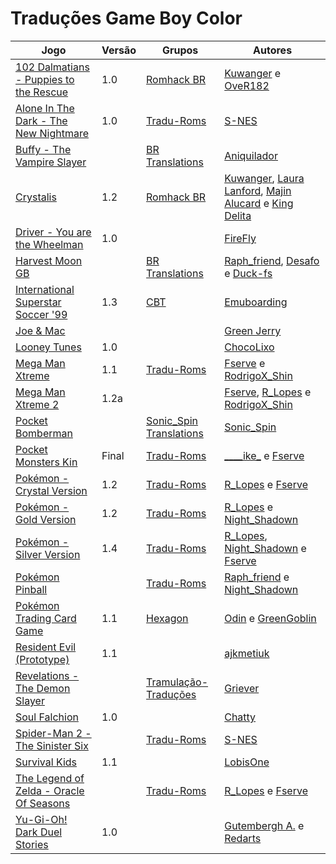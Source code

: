 # Traduções Game Boy Color

| Jogo | Versão | Grupos | Autores |
| ----------- | ----------- | ----------- | ----------- |
| [102 Dalmatians - Puppies to the Rescue](102-dalmatians-puppies-to-the-rescue_kuwanger-over182/) | 1.0 | [Romhack BR](../../grupos/romhack-br/) | [Kuwanger](../../autores/kuwanger/) e [OveR182](../../autores/over182/) |
| [Alone In The Dark - The New Nightmare](alone-in-the-dark-the-new-nightmare_s-nes/) | 1.0 | [Tradu\-Roms](../../grupos/tradu-roms/) | [S\-NES](../../autores/s-nes/) |
| [Buffy - The Vampire Slayer](buffy-the-vampire-slayer_aniquilador/) |  | [BR Translations](../../grupos/br-translations/) | [Aniquilador](../../autores/aniquilador/) |
| [Crystalis](crystalis_kuwanger-et-al/) | 1.2 | [Romhack BR](../../grupos/romhack-br/) | [Kuwanger](../../autores/kuwanger/), [Laura Lanford](../../autores/laura-lanford/), [Majin Alucard](../../autores/majin-alucard/) e [King Delita](../../autores/king-delita/) |
| [Driver - You are the Wheelman](driver-you-are-the-wheelman_firefly/) | 1.0 |  | [FireFly](../../autores/firefly/) |
| [Harvest Moon GB](harvest-moon-gb_raph_friend-desafo-duck-fs/) |  | [BR Translations](../../grupos/br-translations/) | [Raph\_friend](../../autores/raph_friend/), [Desafo](../../autores/desafo/) e [Duck\-fs](../../autores/duck-fs/) |
| [International Superstar Soccer '99](international-superstar-soccer-99_emuboarding/) | 1.3 | [CBT](../../grupos/cbt/) | [Emuboarding](../../autores/emuboarding/) |
| [Joe &amp; Mac](joe-mac_green-jerry/) |  |  | [Green Jerry](../../autores/green-jerry/) |
| [Looney Tunes](looney-tunes_chocolixo/) | 1.0 |  | [ChocoLixo](../../autores/chocolixo/) |
| [Mega Man Xtreme](mega-man-xtreme_fserve-rodrigox_shin/) | 1.1 | [Tradu\-Roms](../../grupos/tradu-roms/) | [Fserve](../../autores/fserve/) e [RodrigoX\_Shin](../../autores/rodrigox_shin/) |
| [Mega Man Xtreme 2](mega-man-xtreme-2_fserve-r_lopes-rodrigox_shin/) | 1.2a |  | [Fserve](../../autores/fserve/), [R\_Lopes](../../autores/r_lopes/) e [RodrigoX\_Shin](../../autores/rodrigox_shin/) |
| [Pocket Bomberman](pocket-bomberman_sonic_spin/) |  | [Sonic\_Spin Translations](../../grupos/sonic_spin-translations/) | [Sonic\_Spin](../../autores/sonic_spin/) |
| [Pocket Monsters Kin](pocket-monsters-kin_____ike_-fserve/) | Final | [Tradu\-Roms](../../grupos/tradu-roms/) | [\_\_\_\_ike\_](../../autores/ike/) e [Fserve](../../autores/fserve/) |
| [Pokémon - Crystal Version](pokemon-crystal-version_r_lopes-fserve/) | 1.2 | [Tradu\-Roms](../../grupos/tradu-roms/) | [R\_Lopes](../../autores/r_lopes/) e [Fserve](../../autores/fserve/) |
| [Pokémon - Gold Version](pokemon-gold-version_r_lopes-night_shadown/) | 1.2 | [Tradu\-Roms](../../grupos/tradu-roms/) | [R\_Lopes](../../autores/r_lopes/) e [Night\_Shadown](../../autores/night_shadown/) |
| [Pokémon - Silver Version](pokemon-silver-version_r_lopes-night_shadown-fserve/) | 1.4 | [Tradu\-Roms](../../grupos/tradu-roms/) | [R\_Lopes](../../autores/r_lopes/), [Night\_Shadown](../../autores/night_shadown/) e [Fserve](../../autores/fserve/) |
| [Pokémon Pinball](pokemon-pinball_raph_friend-night_shadown/) |  | [Tradu\-Roms](../../grupos/tradu-roms/) | [Raph\_friend](../../autores/raph_friend/) e [Night\_Shadown](../../autores/night_shadown/) |
| [Pokémon Trading Card Game](pokemon-trading-card-game_odin-greengoblin/) | 1.1 | [Hexagon](../../grupos/hexagon/) | [Odin](../../autores/odin/) e [GreenGoblin](../../autores/greengoblin/) |
| [Resident Evil (Prototype)](resident-evil-prototype_ajkmetiuk/) | 1.1 |  | [ajkmetiuk](../../autores/ajkmetiuk/) |
| [Revelations - The Demon Slayer](revelations-the-demon-slayer_griever/) |  | [Tramulação\-Traduções](../../grupos/tramulacao-traducoes/) | [Griever](../../autores/griever/) |
| [Soul Falchion](soul-falchion_chatty/) | 1.0 |  | [Chatty](../../autores/chatty/) |
| [Spider-Man 2 - The Sinister Six](spider-man-2-the-sinister-six_s-nes/) |  | [Tradu\-Roms](../../grupos/tradu-roms/) | [S\-NES](../../autores/s-nes/) |
| [Survival Kids](survival-kids_lobisone/) | 1.1 |  | [LobisOne](../../autores/lobisone/) |
| [The Legend of Zelda - Oracle Of Seasons](the-legend-of-zelda-oracle-of-seasons_r_lopes-fserve/) |  | [Tradu\-Roms](../../grupos/tradu-roms/) | [R\_Lopes](../../autores/r_lopes/) e [Fserve](../../autores/fserve/) |
| [Yu-Gi-Oh! Dark Duel Stories](yu-gi-oh-dark-duel-stories_gutembergh-a-redarts/) | 1.0 |  | [Gutembergh A\.](../../autores/gutembergh-a/) e [Redarts](../../autores/redarts/) |